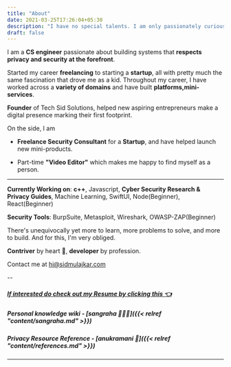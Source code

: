 ```yaml
---
title: "About"
date: 2021-03-25T17:26:04+05:30
description: "I have no special talents. I am only passionately curious. A software developer/entrepreneur who is passionately curious about technology and shares his valuable insights with the community through his blogs."
draft: false
---
```



I am a **CS engineer** passionate about building systems that **respects privacy and security at the forefront**.

Started my career **freelancing** to starting a **startup**, all with pretty much the same fascination that drove me as a kid. Throughout my career, I have worked across a **variety of domains** and have built **platforms,mini-services**.

**Founder** of Tech Sid Solutions, helped new aspiring entrepreneurs make a digital presence marking their first footprint.

On the side, I am

- **Freelance Security Consultant** for a **Startup**, and have helped launch new mini-products.

- Part-time **"Video Editor"** which makes me happy to find myself as a person.

----

**Currently Working on**: **c++**, Javascript, **Cyber Security Research & Privacy Guides**, Machine Learning, SwiftUI, Node(Beginner), React(Beginner)

**Security Tools**: BurpSuite, Metasploit, Wireshark, OWASP-ZAP(Beginner)


There's unequivocally yet more to learn, more problems to solve, and more to build. And for this, I'm very obliged.


**Contriver** by heart 💚, **developer** by profession. 

Contact me at hi@sidmulajkar.com

--
##### [If interested do check out my Resume by clicking this 👈](https://drive.google.com/file/d/1wKjuJvRKI5KIiFmExFJ_FTo5Qt_W7mXl/view?usp=sharing)

##### Personal knowledge wiki - [sangraha 🧑🏽‍💻]({{< relref "content/sangraha.md" >}})

##### Privacy Resource Reference - [anukramani 🚀]({{< relref "content/references.md" >}})

---